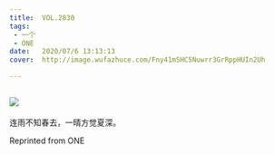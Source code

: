 ```yaml
---
title:	VOL.2830
tags:
 - 一个
 - ONE
date:	2020/07/6 13:13:13
cover:	http://image.wufazhuce.com/Fny41mSHC5Nuwrr3GrRppHUIn2Uh

---
```

![](http://image.wufazhuce.com/Fny41mSHC5Nuwrr3GrRppHUIn2Uh)
---

连雨不知春去，一晴方觉夏深。
 
Reprinted from ONE
